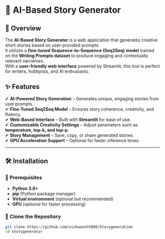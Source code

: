 # 📝 AI-Based Story Generator  

## 📌 Overview  
The **AI-Based Story Generator** is a web application that generates creative short stories based on user-provided prompts.  
It utilizes a **fine-tuned Sequence-to-Sequence (Seq2Seq) model** trained on the **Writing Prompts dataset** to produce engaging and contextually relevant narratives.  
With a **user-friendly web interface** powered by Streamlit, this tool is perfect for writers, hobbyists, and AI enthusiasts.  

## ✨ Features  
✔ **AI-Powered Story Generation** – Generates unique, engaging stories from user prompts.  
✔ **Fine-Tuned Seq2Seq Model** – Ensures story coherence, creativity, and fluency.  
✔ **Web-Based Interface** – Built with **Streamlit** for ease of use.  
✔ **Customizable Creativity Settings** – Adjust parameters such as **temperature, top-k, and top-p**.  
✔ **Story Management** – Save, copy, or share generated stories.  
✔ **GPU Acceleration Support** – Optional for faster inference times.  

---

## 🛠 Installation  

### 📌 Prerequisites  
- **Python 3.8+**  
- **pip** (Python package manager)  
- **Virtual environment** (optional but recommended)  
- **GPU** (optional for faster processing)  

### 🔹 Clone the Repository  
```bash
git clone https://github.com/vishwanath090/Storygeneration
cd storygenerator
